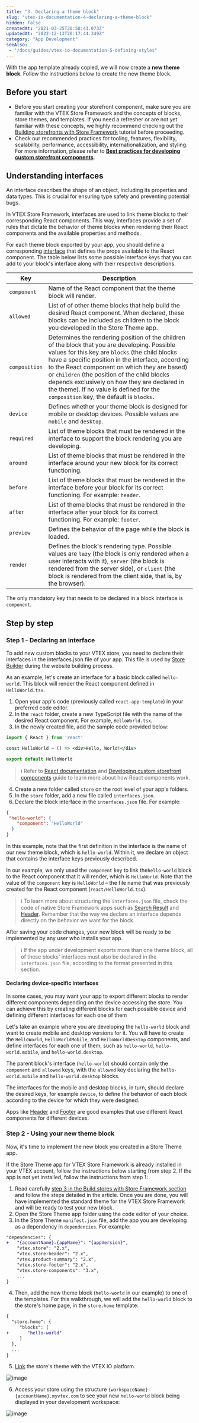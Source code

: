 ```yaml
---
title: "3. Declaring a theme block"
slug: "vtex-io-documentation-4-declaring-a-theme-block"
hidden: false
createdAt: "2021-03-25T20:58:43.073Z"
updatedAt: "2022-12-13T20:17:44.349Z"
category: "App Development"
seeAlso:
 - "/docs/guides/vtex-io-documentation-5-defining-styles"
---
```


With the app template already copied, we will now create a **new theme block**. Follow the instructions below to create the new theme block.

## Before you start

- Before you start creating your storefront component, make sure you are familiar with the VTEX Store Framework and the concepts of blocks, store themes, and templates. If you need a refresher or are not yet familiar with these concepts, we highly recommend checking out the [Building storefronts with Store Framework](https://developers.vtex.com/docs/guides/getting-started-3) tutorial before proceeding. 
- Check our recommended practices for tooling, features, flexibility, scalability, performance, accessibility, internationalization, and styling. For more information, please refer to [**Best practices for developing custom storefront components**](https://developers.vtex.com/docs/guides/vtex-io-documentation-developing-custom-storefront-components).

## Understanding interfaces

An interface describes the shape of an object, including its properties and data types. This is crucial for ensuring type safety and preventing potential bugs.

In VTEX Store Framework, interfaces are used to link theme blocks to their corresponding React components. This way, interfaces provide a set of rules that dictate the behavior of theme blocks when rendering their React components and the available properties and methods.

For each theme block exported by your app, you should define a corresponding [interface](https://developers.vtex.com/docs/guides/vtex-io-documentation-interface) that defines the props available to the React component. The table below lists some possible interface keys that you can add to your block's interface along with their respective descriptions.

| Key           | Description                                                                                                                                                                                                                                                                                                                                                                                                                                                                                                                                                                                                                                                         |
| ------------- | ------------------------------------------------------------------------------------------------------------------------------------------------------------------------------------------------------------------------------------------------------------------------------------------------------------------------------------------------------------------------------------------------------------------------------------------------------------------------------------------------------------------------------------------------------------------------------------------------------------------------------------------------------------------- |
| `component`   | Name of the React component that the theme block will render.                                                                                                                                                                                                                                                                                                                                                                                                                                                                                                                        |
| `allowed`     | List of of other theme blocks that help build the desired React component. When declared, these blocks can be included as children to the block you developed in the Store Theme app.|
| `composition` | Determines the rendering position of the children of the block that you are developing. Possible values for this key are `blocks` (the child blocks have a specific position in the interface, according to the React component on which they are based) or `children` (the position of the child blocks depends exclusively on how they are declared in the theme). If no value is defined for the `composition` key, the default is `blocks.` |
| `device`      | Defines whether your theme block is designed for mobile or desktop devices. Possible values are `mobile` and `desktop`.                                                                                                                                                                                                                                                                                                                                                                                                                                                                                |
| `required`    | List of theme blocks that must be rendered in the interface to support the block rendering you are developing. |
| `around`      | List of theme blocks that must be rendered in the interface around your new block for its correct functioning.|
| `before`      | List of theme blocks that must be rendered in the interface before your block for its correct functioning. For example: `header`.|
| `after`       | List of theme blocks that must be rendered in the interface after your block for its correct functioning. For example: `footer`.                                                                                                                                                                                                                                                                                                                                                                                                                                                                                                                           |
| `preview`     | Defines the behavior of the page while the block is loaded.                                                                                                                                                                                                                                                                                                                                                                                                                                                                                                                                                                                                         |
| `render`      | Defines the block's rendering type. Possible values are `lazy` (the block is only rendered when a user interacts with it), `server` (the block is rendered from the server side), or `client` (the block is rendered from the client side, that is, by the browser).|

The only mandatory key that needs to be declared in a block interface is `component`. 

## Step by step

### Step 1 - Declaring an interface

To add new custom blocks to your VTEX store, you need to declare their interfaces in the interfaces.json file of your app. This file is used by [Store Builder](https://developers.vtex.com/docs/guides/vtex-io-documentation-builders/) during the website building process.

As an example, let's create an interface for a basic block called `hello-world`. This block will render the React component defined in `HelloWorld.tsx`. 

1. Open your app's code (previously called `react-app-template`) in your preferred code editor.
2. In the `react` folder, create a new TypeScript file with the name of the desired React component. For example, `HelloWorld.tsx`.
3. In the newly created file, add the sample code provided below:

  ```jsx
  import { React } from 'react'

  const HelloWorld = () => <div>Hello, World!</div>

  export default HelloWorld
  ```

 > ℹ️ Refer to [React documentation](https://reactjs.org/docs/getting-started.html) and [Developing custom storefront components](https://developers.vtex.com/docs/guides/vtex-io-documentation-developing-custom-storefront-components) guide to learn more about how React components work.

4. Create a new folder called `store` on the root level of your app's folders.
5. In the `store` folder, add a new file called `interfaces.json`.
6. Declare the block interface in the `interfaces.json` file. For example:

 ```json
 {
  "hello-world": {
     "component": "HelloWorld"
   }
 }
 ```

In this example, note that the first definition in the interface is the name of our new theme block, which is `hello-world`. Within it, we declare an object that contains the interface keys previously described.

In our example, we only used the `component` key to link the`hello-world` block to the React component that it will render, which is `HelloWorld`. Note that the value of the `component` key is `HelloWorld` – the file name that was previously created for the React component (`react/HelloWorld.tsx`).

> ℹ️ To learn more about structuring the `interfaces.json` file, check the code of native Store Framework apps such as [Search Result](https://github.com/vtex-apps/search-result/blob/master/store/interfaces.json) and [Header](https://github.com/vtex-apps/store-header/blob/master/store/interfaces.json). Remember that the way we declare an interface depends directly on the behavior we want for the block.

After saving your code changes, your new block will be ready to be implemented by any user who installs your app.

> ℹ️ If the app under development exports more than one theme block, all of these blocks' interfaces must also be declared in the `interfaces.json` file, according to the format presented in this section.

#### Declaring device-specific interfaces

In some cases, you may want your app to export different blocks to render different components depending on the device accessing the store. You can achieve this by creating different blocks for each possible device and defining different interfaces for each one of them

Let's take an example where you are developing the `hello-world` block and want to create mobile and desktop versions for it. You will have to create the `HelloWorld`, `HelloWorldMobile`, and `HelloWorldDesktop` components, and define interfaces for each one of them, such as `hello-world`, `hello-world.mobile`, and `hello-world.desktop`.

The parent block's interface (`hello-world`) should contain only the `component` and `allowed` keys, with the `allowed` key declaring the `hello-world.mobile` and `hello-world.desktop` blocks.

The interfaces for the mobile and desktop blocks, in turn, should declare the desired keys, for example `device`, to define the behavior of each block according to the device for which they were designed.

Apps like [Header](https://github.com/vtex-apps/store-header) and [Footer](https://github.com/vtex-apps/store-footer) are good examples that use different React components for different devices.

### Step 2 - Using your new theme block

Now, it's time to implement the new block you created in a Store Theme app.

If the Store Theme app for VTEX Store Framework is already installed in your VTEX account, follow the instructions below starting from step 2. If the app is not yet installed, follow the instructions from step 1:

1. Read carefully [step 3 in the Build stores with Store Framework section](https://developers.vtex.com/docs/guides/getting-started-3) and follow the steps detailed in the article. Once you are done, you will have implemented the standard theme for the VTEX Store Framework and will be ready to test your new block.
2. Open the Store Theme app folder using the code editor of your choice.
3. In the Store Theme `manifest.json` file, add the app you are developing as a dependency in `dependencies`. For example:

```diff
"dependencies": {
+   "{accountName}.{appName}": "{appVersion}",
    "vtex.store": "2.x",
    "vtex.store-header": "2.x",
    "vtex.product-summary": "2.x",
    "vtex.store-footer": "2.x",
    "vtex.store-components": "3.x",
    ...
}
```

4. Then, add the new theme block (`hello-world` in our example) to one of the templates. For this walkthrough, we will add the `hello-world` block to the store's home page, in the `store.home` template:

```diff
{
  "store.home": { 
     "blocks": [
+       "hello-world"
     ]
  },
  ...
}
```

5. [Link](https://developers.vtex.com/docs/guides/vtex-io-documentation-linking-an-app) the store's theme with the VTEX IO platform.

 ![image](https://cdn.jsdelivr.net/gh/vtexdocs/dev-portal-content@main/images/vtex-io-documentation-4-declaring-a-theme-block-0.png)

6. Access your store using the structure `{workspaceName}-{accountName}.myvtex.com` to see your new `hello-world` block being displayed in your development workspace:

![image](https://cdn.jsdelivr.net/gh/vtexdocs/dev-portal-content@main/images/vtex-io-documentation-4-declaring-a-theme-block-1.png)
